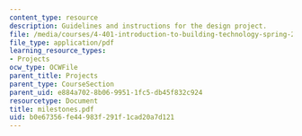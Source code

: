 ```yaml
---
content_type: resource
description: Guidelines and instructions for the design project.
file: /media/courses/4-401-introduction-to-building-technology-spring-2006/b0e67356fe44983f291f1cad20a7d121_milestones.pdf
file_type: application/pdf
learning_resource_types:
- Projects
ocw_type: OCWFile
parent_title: Projects
parent_type: CourseSection
parent_uid: e884a702-8b06-9951-1fc5-db45f832c924
resourcetype: Document
title: milestones.pdf
uid: b0e67356-fe44-983f-291f-1cad20a7d121
---
```

